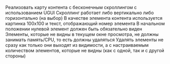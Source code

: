Реализовать карту контента с бесконечным скроллингом с использованием UGUI
Скроллинг работает либо вертикально либо горизонтально (на выбор)
В качестве элемента контента используется картинка 100x100 и текст, отображающий номер элемента
В начальном положении нулевой элемент должен быть обязательно виден
Элементы, которые не видны в текущем окне просмотра, не должны занимать память/CPU, то есть должны удаляться
Удалять элементы не сразу как только они выходят из видимости, а с настраиваемым количеством элементов, которые не видны (как с одной, так и с другой стороны)
